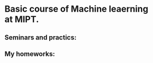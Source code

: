 <h1>Basic course of Machine leaerning at MIPT.</h1>

<h2>Seminars and practics:</h2>

<h2>My homeworks:</h2>